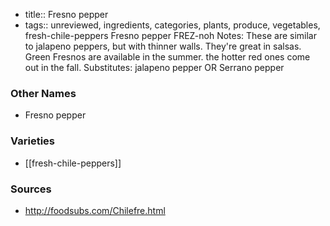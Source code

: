 - title:: Fresno pepper
- tags:: unreviewed, ingredients, categories, plants, produce, vegetables, fresh-chile-peppers
Fresno pepper FREZ-noh Notes: These are similar to jalapeno peppers, but with thinner walls. They're great in salsas. Green Fresnos are available in the summer. the hotter red ones come out in the fall. Substitutes: jalapeno pepper OR Serrano pepper

### Other Names

* Fresno pepper

### Varieties

* [[fresh-chile-peppers]]

### Sources
* http://foodsubs.com/Chilefre.html
